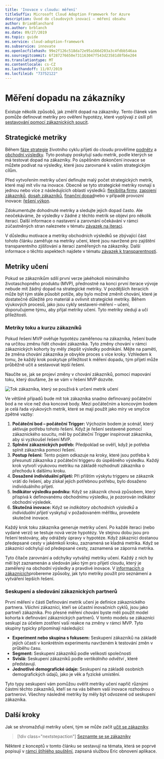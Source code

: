 ```yaml
---
title: 'Inovace v cloudu: měření'
titleSuffix: Microsoft Cloud Adoption Framework for Azure
description: Úvod do cloudových inovací – měření obsahu
author: BrianBlanchard
ms.author: brblanch
ms.date: 09/27/2019
ms.topic: guide
ms.service: cloud-adoption-framework
ms.subservice: innovate
ms.openlocfilehash: 99e2f126c518da72e95a166d203a3c4fdbb546aa
ms.sourcegitcommit: 6f287276650e731163047f543d23581d8fb6e204
ms.translationtype: MT
ms.contentlocale: cs-CZ
ms.lasthandoff: 11/07/2019
ms.locfileid: "73752122"
---
```

# <a name="measure-for-customer-impact"></a>Měření dopadu na zákazníky

Existuje několik způsobů, jak změřit dopad na zákazníky. Tento článek vám pomůže definovat metriky pro ověření hypotézy, které vyplývají z úsilí při [sestavování pomocí zákaznických soucit](./build.md).

## <a name="strategic-metrics"></a>Strategické metriky

Během [fáze strategie](../../strategy/index.md) životního cyklu přijetí do cloudu prověříme [podněty](../../strategy/motivations.md) a [obchodní výsledky](../../strategy/business-outcomes/index.md). Tyto postupy poskytují sadu metrik, podle kterých se má testovat dopad na zákazníky. Po úspěšném dokončení inovace se můžete podívat na výsledky, které jsou zarovnané k vašim strategickým cílům.

Před vytvořením metriky učení definujte malý počet strategických metrik, které mají mít vliv na inovace. Obecně se tyto strategické metriky rovnají s jednou nebo více z následujících oblastí výsledků: [flexibilita firmy](../../strategy/business-outcomes/agility-outcomes.md), [zapojení zákazníků](../../strategy/business-outcomes/engagement-outcomes.md), [dosah zákazníků](../../strategy/business-outcomes/reach-outcomes.md), [finanční dopad](../../strategy/business-outcomes/fiscal-outcomes.md)nebo v případě provozní inovace: [řešení výkon](../../strategy/business-outcomes/fiscal-outcomes.md).

Zdokumentujte dohodnuté metriky a sledujte jejich dopad často. Ale neočekáváme, že výsledky v žádné z těchto metrik se objeví pro několik iterací. Další informace o nastavení a zarovnání očekávání v rámci zúčastněných stran naleznete v tématu [závazek na iteraci](./index.md#commitment-to-iteration).

V důsledku motivace a metriky obchodních výsledků se zbývající část tohoto článku zaměřuje na metriky učení, které jsou navržené pro zajištění transparentního zjišťování a iterací zaměřených na zákazníky. Další informace o těchto aspektech najdete v tématu [závazek k transparentnosti](./index.md#commitment-to-transparency).

## <a name="learning-metrics"></a>Metriky učení

Pokud se zákazníkům sdílí první verze jakéhokoli minimálního životaschopného produktu (MVP), přednostně na konci první iterace vývoje nebude mít žádný dopad na strategické metriky. V pozdějších iteracích může být tým stále působit potíže, aby bylo možné změnit chování, které je dostatečně důležité pro materiál a ovlivnit strategické metriky. Během výukových procesů, jako jsou cykly sestavení-měření – učení, doporučujeme týmu, aby přijal metriky učení. Tyto metriky sledují a učí příležitosti.

### <a name="customer-flow-and-learning-metrics"></a>Metriky toku a kurzu zákazníků

Pokud řešení MVP ověřuje hypotézu zaměřenou na zákazníka, řešení bude na určitou změnu řídit chování zákazníka. Tyto změny chování v rámci zákaznických kohorty by měly zlepšit výsledky podnikání. Mějte na paměti, že změna chování zákazníka je obvykle proces s více kroky. Vzhledem k tomu, že každý krok poskytuje příležitost k měření dopadu, tým přijetí může průběžně učit a sestavovat lepší řešení.

Naučíte se, jak se projeví změny v chování zákazníků, pomocí mapování toku, který doufáme, že se vám v řešení MVP dozvíte.

![Tok zákazníka, který se používá k určení metrik učení](../../_images/innovate/customer-flow-learning-metrics.png)

Ve většině případů bude mít tok zákazníka snadno definovaný počáteční bod a ne více než dva koncové body. Mezi počátečním a koncovým bodem je celá řada výukových metrik, které se mají použít jako míry ve smyčce zpětné vazby:

1. **Počáteční bod – počáteční Trigger:** Výchozím bodem je scénář, který aktivuje potřebu tohoto řešení. Když je řešení sestavené pomocí zákaznického soucitu, měl by počáteční Trigger inspirovat zákazníka, aby si vyzkoušel řešení MVP.
2. **Splnění zákaznických potřeb:** Předpoklad se ověří, když je potřeba splnit zákazníka pomocí řešení.
3. **Postup řešení:** Tento pojem odkazuje na kroky, které jsou potřeba k přesunutí zákazníka z počáteční triggeru do úspěšného výsledku. Každý krok vytvoří výukovou metriku na základě rozhodnutí zákazníka o přechodu k dalšímu kroku.
4. **Dosažené individuální přijetí:** Při příštím výskytu triggeru se zákazník vrátí do řešení, aby získal jejich potřebnou potřebu, bylo dosaženo individuálního přijetí.
5. **Indikátor výsledku podniku:** Když se zákazník chová způsobem, který přispívá k definovanému obchodnímu výsledku, je pozorován indikátor obchodní výsledek.
6. **Skutečná inovace:** Když se *indikátory obchodních výsledků* a *individuální přijetí* vyskytují v požadovaném měřítku, provedete skutečné inovace.

Každý krok toku zákazníka generuje metriky učení. Po každé iteraci (nebo vydané verzi) se testuje nová verze hypotézy. Ve stejnou dobu jsou pro řešení testovány, aby odrážely úpravy v hypotéze. Když zákazníci dostanou předepsané cesty v jakémkoli kroku, zaznamená se kladná metrika. Když se zákazníci odchylují od předepsané cesty, zaznamená se záporná metrika.

Tyto čítače zarovnání a odchylky vytvářejí metriky učení. Každý z nich by měl být zaznamenán a sledován jako tým pro přijetí cloudu, který je zaměřený na obchodní výsledky a pravdivé inovace. V [informacích o zákaznících](./learn.md)probereme způsoby, jak tyto metriky použít pro seznámení a vytváření lepších řešení.

### <a name="grouping-and-observing-customer-partners"></a>Seskupení a sledování zákaznických partnerů

První měření v části Definování metrik učení je definice zákaznického partnera. Všichni zákazníci, kteří se účastní inovačních cyklů, jsou jako partneři zákazníka. Pro přesné měření chování byste měli použít model kohorta k definování zákaznických partnerů. V tomto modelu se zákazníci seskupí za účelem zostření vaší reakce na změny v rámci MVP. Tyto skupiny typicky připomínají následující:

- **Experiment nebo skupina s fokusem:** Seskupení zákazníků na základě jejich účasti v konkrétním experimentu navrženém k testování změn v průběhu času.
- **Segment:** Seskupení zákazníků podle velikosti společnosti
- **Svislá:** Seskupení zákazníků podle *vertikálního odvětví* , které představují.
- **Jednotlivé demografické údaje:** Seskupení na základě osobních demografických údajů, jako je věk a fyzické umístění.

Tyto typy seskupení vám pomůžou ověřit metriky učení napříč různými částmi těchto zákazníků, kteří se na vás během vaší inovace rozhodnou o partnerovi. Všechny následné metriky by měly být odvozené od seskupení zákazníka.

## <a name="next-steps"></a>Další kroky

Jak se shromažďují metriky učení, tým se může začít [učit se zákazníky](./learn.md).

> [!div class="nextstepaction"]
> [Seznamte se se zákazníky](./learn.md)

Některé z konceptů v tomto článku se sestavují na témata, která se poprvé popisují v [rámci štíhlého spuštění](http://theleanstartup.com/book), zapsaná službou Eric obnovení aplikace.
